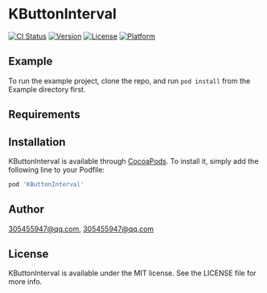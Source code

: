 # KButtonInterval

[![CI Status](https://img.shields.io/travis/305455947@qq.com/KButtonInterval.svg?style=flat)](https://travis-ci.org/305455947@qq.com/KButtonInterval)
[![Version](https://img.shields.io/cocoapods/v/KButtonInterval.svg?style=flat)](https://cocoapods.org/pods/KButtonInterval)
[![License](https://img.shields.io/cocoapods/l/KButtonInterval.svg?style=flat)](https://cocoapods.org/pods/KButtonInterval)
[![Platform](https://img.shields.io/cocoapods/p/KButtonInterval.svg?style=flat)](https://cocoapods.org/pods/KButtonInterval)

## Example

To run the example project, clone the repo, and run `pod install` from the Example directory first.

## Requirements

## Installation

KButtonInterval is available through [CocoaPods](https://cocoapods.org). To install
it, simply add the following line to your Podfile:

```ruby
pod 'KButtonInterval'
```

## Author

305455947@qq.com, 305455947@qq.com

## License

KButtonInterval is available under the MIT license. See the LICENSE file for more info.
